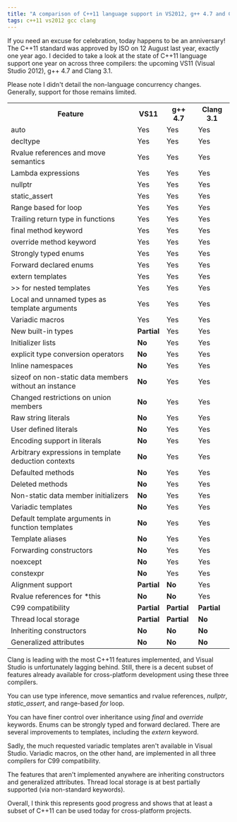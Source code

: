 ```yaml
---
title: "A comparison of C++11 language support in VS2012, g++ 4.7 and Clang 3.1"
tags: c++11 vs2012 gcc clang
---
```


If you need an excuse for celebration, today happens to be an anniversary! The C++11 standard was approved by ISO on 12 August last year, exactly one year ago. I decided to take a look at the state of C++11 language support one year on across three compilers: the upcoming VS11 (Visual Studio 2012), g++ 4.7 and Clang 3.1.

Please note I didn't detail the non-language concurrency changes. Generally, support for those remains limited. 

<table style = "width: 100%">

<tr><th>Feature</th><th>VS11</th><th>g++ 4.7</th><th>Clang 3.1</th></tr>

<tr><td>auto</td><td>Yes</td><td>Yes</td><td>Yes</td></tr>
<tr><td>decltype</td><td>Yes</td><td>Yes</td><td>Yes</td></tr>
<tr><td>Rvalue references and move semantics</td><td>Yes</td><td>Yes</td><td>Yes</td></tr>
<tr><td>Lambda expressions</td><td>Yes</td><td>Yes</td><td>Yes</td></tr>
<tr><td>nullptr</td><td>Yes</td><td>Yes</td><td>Yes</td></tr>
<tr><td>static_assert</td><td>Yes</td><td>Yes</td><td>Yes</td></tr>
<tr><td>Range based for loop</td><td>Yes</td><td>Yes</td><td>Yes</td></tr>
<tr><td>Trailing return type in functions</td><td>Yes</td><td>Yes</td><td>Yes</td></tr>
<tr><td>final method keyword</td><td>Yes</td><td>Yes</td><td>Yes</td></tr>
<tr><td>override method keyword</td><td>Yes</td><td>Yes</td><td>Yes</td></tr>
<tr><td>Strongly typed enums</td><td>Yes</td><td>Yes</td><td>Yes</td></tr>
<tr><td>Forward declared enums</td><td>Yes</td><td>Yes</td><td>Yes</td></tr>
<tr><td>extern templates</td><td>Yes</td><td>Yes</td><td>Yes</td></tr>
<tr><td>&gt;&gt; for nested templates</td><td>Yes</td><td>Yes</td><td>Yes</td></tr>
<tr><td>Local and unnamed types as template arguments</td><td>Yes</td><td>Yes</td><td>Yes</td></tr>
<tr><td>Variadic macros</td><td>Yes</td><td>Yes</td><td>Yes</td></tr>

<tr><td>New built-in types</td><td><strong>Partial</strong></td><td>Yes</td><td>Yes</td></tr>
<tr><td>Initializer lists</td><td><strong>No</strong></td><td>Yes</td><td>Yes</td></tr>
<tr><td>explicit type conversion operators</td><td><strong>No</strong></td><td>Yes</td><td>Yes</td></tr>
<tr><td>Inline namespaces</td><td><strong>No</strong></td><td>Yes</td><td>Yes</td></tr>
<tr><td>sizeof on non-static data members without an instance</td><td><strong>No</strong></td><td>Yes</td><td>Yes</td></tr>
<tr><td>Changed restrictions on union members</td><td><strong>No</strong></td><td>Yes</td><td>Yes</td></tr>
<tr><td>Raw string literals</td><td><strong>No</strong></td><td>Yes</td><td>Yes</td></tr>
<tr><td>User defined literals</td><td><strong>No</strong></td><td>Yes</td><td>Yes</td></tr>
<tr><td>Encoding support in literals</td><td><strong>No</strong></td><td>Yes</td><td>Yes</td></tr>
<tr><td>Arbitrary expressions in template deduction contexts</td><td><strong>No</strong></td><td>Yes</td><td>Yes</td></tr>
<tr><td>Defaulted methods</td><td><strong>No</strong></td><td>Yes</td><td>Yes</td></tr>
<tr><td>Deleted methods</td><td><strong>No</strong></td><td>Yes</td><td>Yes</td></tr>
<tr><td>Non-static data member initializers</td><td><strong>No</strong></td><td>Yes</td><td>Yes</td></tr>
<tr><td>Variadic templates</td><td><strong>No</strong></td><td>Yes</td><td>Yes</td></tr>
<tr><td>Default template arguments in function templates</td><td><strong>No</strong></td><td>Yes</td><td>Yes</td></tr>
<tr><td>Template aliases</td><td><strong>No</strong></td><td>Yes</td><td>Yes</td></tr>
<tr><td>Forwarding constructors</td><td><strong>No</strong></td><td>Yes</td><td>Yes</td></tr>
<tr><td>noexcept</td><td><strong>No</strong></td><td>Yes</td><td>Yes</td></tr>
<tr><td>constexpr</td><td><strong>No</strong></td><td>Yes</td><td>Yes</td></tr>
<tr><td>Alignment support</td><td><strong>Partial</strong></td><td><strong>No</strong></td><td>Yes</td></tr>
<tr><td>Rvalue references for *this</td><td><strong>No</strong></td><td><strong>No</strong></td><td>Yes</td></tr>
<tr><td>C99 compatibility</td><td><strong>Partial</strong></td><td><strong>Partial</strong></td><td><strong>Partial</strong></td></tr>
<tr><td>Thread local storage</td><td><strong>Partial</strong></td><td><strong>Partial</strong></td><td><strong>No</strong></td></tr>
<tr><td>Inheriting constructors</td><td><strong>No</strong></td><td><strong>No</strong></td><td><strong>No</strong></td></tr>
<tr><td>Generalized attributes</td><td><strong>No</strong></td><td><strong>No</strong></td><td><strong>No</strong></td></tr>

</table>

Clang is leading with the most C++11 features implemented, and Visual Studio is unfortunately lagging behind. Still, there is a decent subset of features already available for cross-platform development using these three compilers. 

You can use type inference, move semantics and rvalue references, _nullptr_, _static_assert_, and range-based _for_ loop. 

You can have finer control over inheritance using _final_ and _override_ keywords. Enums can be strongly typed and forward declared. There are several improvements to templates, including the _extern_ keyword. 

Sadly, the much requested variadic templates aren't available in Visual Studio. Variadic macros, on the other hand, are implemented in all three compilers for C99 compatibility.

The features that aren't implemented anywhere are inheriting constructors and generalized attributes. Thread local storage is at best partially supported (via non-standard keywords). 

Overall, I think this represents good progress and shows that at least a subset of C++11 can be used today for cross-platform projects.